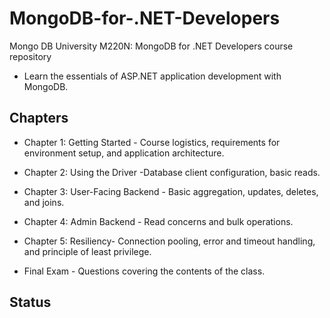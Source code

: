 # MongoDB-for-.NET-Developers
Mongo DB University M220N: MongoDB for .NET Developers course repository

- Learn the essentials of ASP.NET application development with MongoDB.

## Chapters

- Chapter 1: Getting Started - Course logistics, requirements for environment setup, and application architecture.

- Chapter 2: Using the Driver -Database client configuration, basic reads.

- Chapter 3: User-Facing Backend - Basic aggregation, updates, deletes, and joins.

- Chapter 4: Admin Backend - Read concerns and bulk operations.

- Chapter 5: Resiliency- Connection pooling, error and timeout handling, and principle of least privilege.

- Final Exam - Questions covering the contents of the class.

## Status
